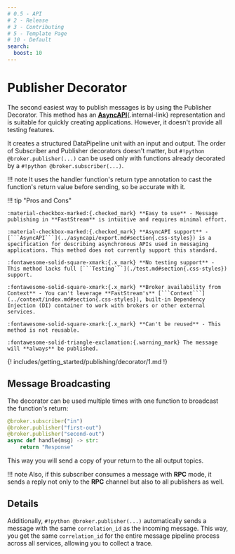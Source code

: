 ```yaml
---
# 0.5 - API
# 2 - Release
# 3 - Contributing
# 5 - Template Page
# 10 - Default
search:
  boost: 10
---
```


# Publisher Decorator

The second easiest way to publish messages is by using the Publisher Decorator. This method has an [**AsyncAPI**](../asyncapi/custom.md){.internal-link} representation and is suitable for quickly creating applications. However, it doesn't provide all testing features.

It creates a structured DataPipeline unit with an input and output. The order of Subscriber and Publisher decorators doesn't matter, but `#!python @broker.publisher(...)` can be used only with functions already decorated by a `#!python @broker.subscriber(...)`.

!!! note
    It uses the handler function's return type annotation to cast the function's return value before sending, so be accurate with it.

!!! tip "Pros and Cons"

    :material-checkbox-marked:{.checked_mark} **Easy to use** - Message publishing in **FastStream** is intuitive and requires minimal effort.

    :material-checkbox-marked:{.checked_mark} **AsyncAPI support** - [```AsyncAPI```](../asyncapi/export.md#section{.css-styles}) is a specification for describing asynchronous APIs used in messaging applications. This method does not currently support this standard.

    :fontawesome-solid-square-xmark:{.x_mark} **No testing support** - This method lacks full [```Testing```](./test.md#section{.css-styles}) support.

    :fontawesome-solid-square-xmark:{.x_mark} **Broker availability from Context** - You can't leverage **FastStream's** [```Context```](../context/index.md#section{.css-styles}), built-in Dependency Injection (DI) container to work with brokers or other external services.

    :fontawesome-solid-square-xmark:{.x_mark} **Can't be reused** - This method is not reusable.

    :fontawesome-solid-triangle-exclamation:{.warning_mark} The message will **always** be published.

{! includes/getting_started/publishing/decorator/1.md !}

## Message Broadcasting

The decorator can be used multiple times with one function to broadcast the function's return:

```python hl_lines="2-3"
@broker.subscriber("in")
@broker.publisher("first-out")
@broker.publisher("second-out")
async def handle(msg) -> str:
    return "Response"
```

This way you will send a copy of your return to the all output topics.

!!! note
    Also, if this subscriber consumes a message with **RPC** mode, it sends a reply not only to the **RPC** channel but also to all publishers as well.

## Details

Additionally, `#!python @broker.publisher(...)` automatically sends a message with the same `correlation_id` as the incoming message. This way, you get the same `correlation_id` for the entire message pipeline process across all services, allowing you to collect a trace.
